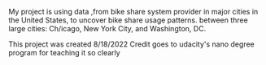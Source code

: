 
 My project is using data ,from bike share system provider in major cities in the United States, to uncover bike share usage patterns.  between three large cities: Ch/icago, New York City, and Washington, DC.
 
 This project was created 8/18/2022
 Credit goes to udacity's nano degree program for teaching it so clearly


